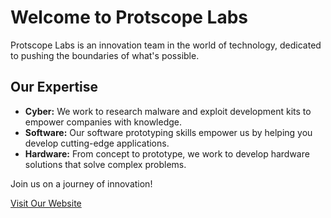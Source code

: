 # Welcome to Protscope Labs

Protscope Labs is an innovation team in the world of technology, dedicated to pushing the boundaries of what's possible. 

## Our Expertise

- **Cyber:** We work to research malware and exploit development kits to empower companies with knowledge.
- **Software:** Our software prototyping skills empower us by helping you develop cutting-edge applications.
- **Hardware:** From concept to prototype, we work to develop hardware solutions that solve complex problems.

Join us on a journey of innovation!

[Visit Our Website](https://www.protscope.org)

